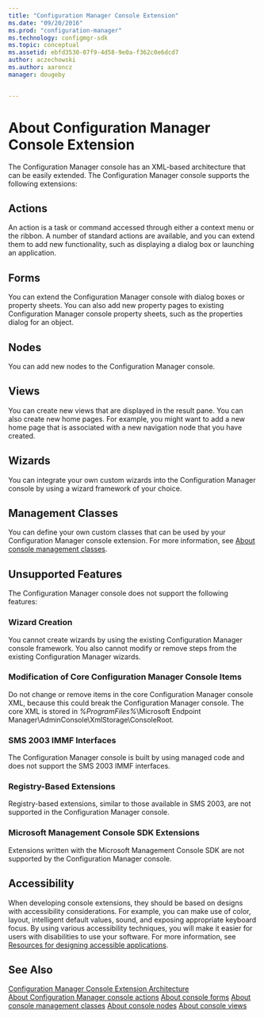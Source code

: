 ```yaml
---
title: "Configuration Manager Console Extension"
ms.date: "09/20/2016"
ms.prod: "configuration-manager"
ms.technology: configmgr-sdk
ms.topic: conceptual
ms.assetid: ebfd3530-07f9-4d58-9e0a-f362c0e6dcd7
author: aczechowski
ms.author: aaroncz
manager: dougeby


---
```

# About Configuration Manager Console Extension
The Configuration Manager console has an XML-based architecture that can be easily extended. The Configuration Manager console supports the following extensions:  

## Actions  
 An action is a task or command accessed through either a context menu or the ribbon. A number of standard actions are available, and you can extend them to add new functionality, such as displaying a dialog box or launching an application.  

## Forms  
 You can extend the Configuration Manager console with dialog boxes or property sheets. You can also add new property pages to existing Configuration Manager console property sheets, such as the properties dialog for an object.  

## Nodes  
 You can add new nodes to the Configuration Manager console.  

## Views  
 You can create new views that are displayed in the result pane. You can also create new home pages. For example, you might want to add a new home page that is associated with a new navigation node that you have created.  

## Wizards  
 You can integrate your own custom wizards into the Configuration Manager console by using a wizard framework of your choice.  

## Management Classes  
 You can define your own custom classes that can be used by your Configuration Manager console extension. For more information, see [About console management classes](about-configuration-manager-console-management-classes.md).  

## Unsupported Features  
 The Configuration Manager console does not support the following features:  

### Wizard Creation  
 You cannot create wizards by using the existing Configuration Manager console framework. You also cannot modify or remove steps from the existing Configuration Manager wizards.  

### Modification of Core Configuration Manager Console Items  
 Do not change or remove items in the core Configuration Manager console XML, because this could break the Configuration Manager console. The core XML is stored in *%ProgramFiles%*\Microsoft Endpoint Manager\AdminConsole\XmlStorage\ConsoleRoot.  

### SMS 2003 IMMF Interfaces  
 The Configuration Manager console is built by using managed code and does not support the SMS 2003 IMMF interfaces.  

### Registry-Based Extensions  
 Registry-based extensions, similar to those available in SMS 2003, are not supported in the Configuration Manager console.  

### Microsoft Management Console SDK Extensions  
 Extensions written with the Microsoft Management Console SDK are not supported by the Configuration Manager console.  

## Accessibility

When developing console extensions, they should be based on designs with accessibility considerations.  For example, you can make use of color, layout, intelligent default values, sound, and exposing appropriate keyboard focus.  By using various accessibility techniques, you will make it easier for users with disabilities to use your software.  For more information, see [Resources for designing accessible applications](/visualstudio/ide/reference/resources-for-designing-accessible-applications).  


## See Also  
 [Configuration Manager Console Extension Architecture](../../../../develop/core/servers/console/console-extension-architecture.md)   
 [About Configuration Manager console actions](configuration-manager-actions.md)
 [About console forms](about-configuration-manager-console-forms.md)
 [About console management classes](about-configuration-manager-console-management-classes.md)
 [About console nodes](about-configuration-manager-console-nodes.md)
 [About console views](about-configuration-manager-console-views.md)